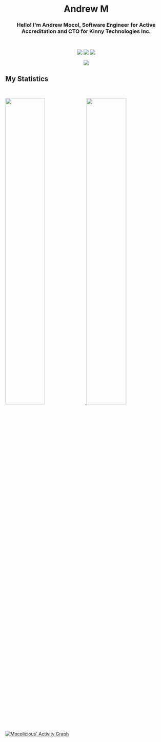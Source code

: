 <h1 align="center">
  <b>Andrew M</b>
</h1>

<h3 style="text-align:center;">Hello! I'm Andrew Mocol, Software Engineer for Active Accreditation and CTO for Kinny Technologies Inc.</h3>

<br>

<p>
<div align="center">
  <img src="https://img.shields.io/badge/.NET-5C2D91?style=for-the-badge&logo=.net&logoColor=white">
  <img src="https://img.shields.io/badge/Microsoft%20SQL%20Sever-CC2927?style=for-the-badge&logo=microsoft%20sql%20server&logoColor=white">
  <img src="https://img.shields.io/badge/Ethereum-3C3C3D?style=for-the-badge&logo=Ethereum&logoColor=white">
</div>
</p>

<div align="center">
  <a href="https://open.spotify.com/user/1280885882">
    <img src="https://spotify-github-readme.vercel.app/api/spotify">
  </a>
</div>

<!--
<div align="center">
  <a href="https://open.spotify.com/user/1280885882">
    <img src="https://spotify-readme-theta-virid.vercel.app/api?scan=true&theme=dark" width="240px">
  </a>
</div>
-->

## My Statistics

<br/>
<p align="left">
  <a href="https://github.com/mocolicious/">
  <img width="49.5%" src="https://github-readme-stats.vercel.app/api?username=mocolicious&show_icons=true&theme=gruvbox&hide_border=true" />
    <img width="49.5%" src="https://github-readme-streak-stats.herokuapp.com/?user=mocolicious&theme=gruvbox&hide_border=true" />
  </a>
</p>
<br>

[![Mocolicious' Activity Graph](https://activity-graph.herokuapp.com/graph?username=mocolicious&custom_title=Mocolicious's%20Contribution%20Graph&theme=gruvbox&bg_color=282828&hide_border=true&line=d1a01f&point=c58545)]([https://github.com/mocolicious/])
